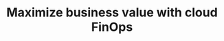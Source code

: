 ---
title: Maximize business value with cloud FinOps
description: The cloud introduces new complexity and challenges to traditional IT financial management and requires the right financial governance, processes, and partnership across the organization. 
date-added: Oct 2021
type: Guide
source: Partner Contribution
label: External
link: https://cloud.google.com/resources/cloud-finops-whitepaper
cloud-provider: 
  - GCP
framework-capabilities:
permalink: /resources/not-here/
weight: 30
listing: true
---